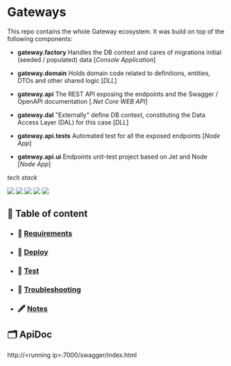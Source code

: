 Gateways
===

This repo contains the whole Gateway ecosystem. It was build on top of the following components:

- **gateway.factory** Handles the DB context and cares of migrations initial (seeded / populated) data  [_Console Application_]

- **gateway.domain** Holds domain code related to definitions, entities, DTOs and other shared logic [_DLL_]

- **gateway.api** The REST API exposing the endpoints and the Swagger / OpenAPI documentation [_.Net Core WEB API_]
  
- **gateway.dal** "Externally" define DB context, constituting the Data Access Layer (DAL) for this case  [_DLL_]

- **gateway.api.tests** Automated test for all the exposed endpoints [_Node App_]
  
- **gateway.api.ui** Endpoints unit-test project based on Jet and Node [_Node App_]


_tech stack_

![](https://img.shields.io/badge/Tech-.NetCore3.1-informational?style=flat&logo=.NET&logoColor=512BD4)
![](https://img.shields.io/badge/Tech-Json-informational?style=flat&logo=JSON&logoColor=000000)
![](https://img.shields.io/badge/Tech-C%23-informational?style=flat&logo=CSharp&logoColor=239120)
![](https://img.shields.io/badge/Tech-PLpgSQL-informational?style=flat&logo=SQLserver&logoColor=4169E1)
![](https://img.shields.io/badge/Tech-Jest-informational?style=flat&logo=Jest&logoColor=C21325)

## 📑 Table of content

- ### 📜 [Requirements]
- ### 🚀 [Deploy]
- ### 🧪 [Test]
- ### 🚩 [Troubleshooting]
- ### 🖋 [Notes]

## 🗂 ApiDoc

http://\<running ip\>:7000/swagger/index.html

[Requirements]: doc/requirements.md
[Deploy]: doc/deployment.md
[Test]: doc/testenv.md
[Troubleshooting]: doc/troubleshooting.md
[Notes]: doc/notes.md



